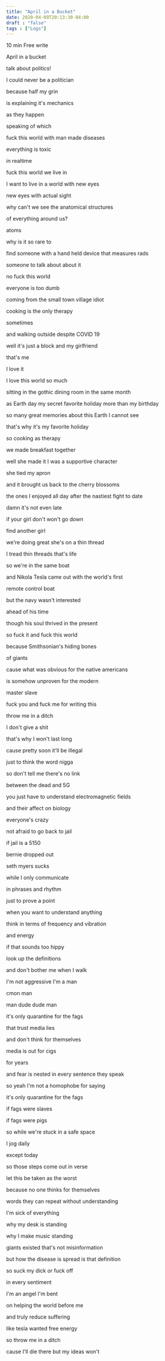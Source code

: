 ```yaml
---
title: "April in a Bucket"
date: 2020-04-09T20:13:30-04:00
draft : "false"
tags : ["Logs"]
---
```


10 min Free write

<!--more-->

April in a bucket

talk about politics!

I could never be a politician

because half my grin

is explaining it's mechanics

as they happen

speaking of which

fuck this world with man made diseases

everything is toxic

in realtime

fuck this world we live in

I want to live in a world with new eyes

new eyes with actual sight

why can't we see the anatomical structures

of everything around us?

atoms

why is it so rare to

find someone with a hand held device that measures rads

someone to talk about about it

no fuck this world

everyone is too dumb

coming from the small town village idiot

cooking is the only therapy

sometimes

and walking outside despite COVID 19

well it's just a block and my girlfriend

that's me

I love it

I love this world so much

sitting in the gothic dining room in the same month

as Earth day my secret favorite holiday more than my birthday

so many great memories about this Earth I cannot see

that's why it's my favorite holiday


so cooking as therapy

we made breakfast together

well she made it I was a supportive character

she tied my apron

and it brought us back to the cherry blossoms

the ones I enjoyed all day after the nastiest fight to date

damn it's not even late

if your girl don't won't go down

find another girl

we're doing great she's on a thin thread

I tread thin threads that's life

so we're in the same boat

and Nikola Tesla came out with the world's first

remote control boat

but the navy wasn't interested

ahead of his time

though his soul thrived in the present

so fuck it and fuck this world

because Smithsonian's hiding bones

of giants

cause what was obvious for the native americans

is somehow unproven for the modern

master slave

fuck you and fuck me for writing this        

throw me in a ditch

I don't give a shit

that's why I won't last long

cause pretty soon it'll be illegal

just to think the word nigga

so don't tell me there's no link

between the dead and 5G

you just have to understand electromagnetic fields

and their affect on biology

everyone's crazy

not afraid to go back to jail

if jail is a 5150

bernie dropped out

seth myers sucks

while I only communicate

in phrases and rhythm

just to prove a point

when you want to understand anything

think in terms of frequency and vibration

and energy

if that sounds too hippy

look up the definitions

and don't bother me when I walk

I'm not aggressive I'm a man

cmon man

man dude dude man

it's only quarantine for the fags

that trust media lies

and don't think for themselves

media is out for cigs

for years

and fear is nested in every sentence they speak

so yeah I'm not a homophobe for saying

it's only quarantine for the fags  

if fags were slaves

if fags were pigs

so while we're stuck in a safe space

I jog daily

except today

so those steps come out in verse

let this be taken as the worst

because no one thinks for themselves

words they can repeat without understanding

I'm sick of everything

why my desk is standing

why I make music standing

giants existed that's not misinformation

but how the disease is spread is that definition

so suck my dick or fuck off

in every sentiment

I'm an angel I'm bent

on helping the world before me

and truly reduce suffering

like tesla wanted free energy

so throw me in a ditch

cause I'll die there but my ideas won't  






<!--

Dailies:

Read [] What did you read?


Write [] What did you write?


Create [] What did you make?


Exercise [] Dance workout (or otherwise)


Audio [] You recorded what:


Visual [] You filmed what:


Finish A [] You bounced what track:


Live [] You sang what song(s) live:


Finish V [] You made what visuals:


Phone [] You called who:


Share [] You uploaded what to Archive:


Website [] You did what to Paleblue.fm:


Website [] You did what to poliw.at:


Love and Legacy [] You did what for friends/family:


God [] You're grateful for what:

 -->

